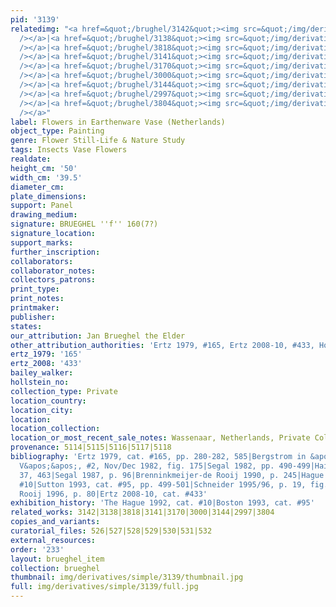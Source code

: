 ```yaml
---
pid: '3139'
relatedimg: "<a href=&quot;/brughel/3142&quot;><img src=&quot;/img/derivatives/simple/3142/thumbnail.jpg&quot;
  /></a>|<a href=&quot;/brughel/3138&quot;><img src=&quot;/img/derivatives/simple/3138/thumbnail.jpg&quot;
  /></a>|<a href=&quot;/brughel/3818&quot;><img src=&quot;/img/derivatives/simple/3818/thumbnail.jpg&quot;
  /></a>|<a href=&quot;/brughel/3141&quot;><img src=&quot;/img/derivatives/simple/3141/thumbnail.jpg&quot;
  /></a>|<a href=&quot;/brughel/3170&quot;><img src=&quot;/img/derivatives/simple/3170/thumbnail.jpg&quot;
  /></a>|<a href=&quot;/brughel/3000&quot;><img src=&quot;/img/derivatives/simple/3000/thumbnail.jpg&quot;
  /></a>|<a href=&quot;/brughel/3144&quot;><img src=&quot;/img/derivatives/simple/3144/thumbnail.jpg&quot;
  /></a>|<a href=&quot;/brughel/2997&quot;><img src=&quot;/img/derivatives/simple/2997/thumbnail.jpg&quot;
  /></a>|<a href=&quot;/brughel/3804&quot;><img src=&quot;/img/derivatives/simple/3804/thumbnail.jpg&quot;
  /></a>"
label: Flowers in Earthenware Vase (Netherlands)
object_type: Painting
genre: Flower Still-Life & Nature Study
tags: Insects Vase Flowers
realdate: 
height_cm: '50'
width_cm: '39.5'
diameter_cm: 
plate_dimensions: 
support: Panel
drawing_medium: 
signature: BRUEGHEL ''f'' 160(7?)
signature_location: 
support_marks: 
further_inscription: 
collaborators: 
collaborator_notes: 
collectors_patrons: 
print_type: 
print_notes: 
printmaker: 
publisher: 
states: 
our_attribution: Jan Brueghel the Elder
other_attribution_authorities: 'Ertz 1979, #165, Ertz 2008-10, #433, Honig database'
ertz_1979: '165'
ertz_2008: '433'
bailey_walker: 
hollstein_no: 
collection_type: Private
location_country: 
location_city: 
location: 
location_collection: 
location_or_most_recent_sale_notes: Wassenaar, Netherlands, Private Collection
provenance: 5114|5115|5116|5117|5118
bibliography: 'Ertz 1979, cat. #165, pp. 280-282, 585|Bergstrom in &apos;&apos;Tableau
  V&apos;&apos;, #2, Nov/Dec 1982, fig. 175|Segal 1982, pp. 490-499|Hairs 1985, pp.
  37, 463|Segal 1987, p. 96|Brenninkmeijer-de Rooij 1990, p. 245|Hague 1992, cat.
  #10|Sutton 1993, cat. #95, pp. 499-501|Schneider 1995/96, p. 19, fig. 4|Brenninkmeijer-de
  Rooij 1996, p. 80|Ertz 2008-10, cat. #433'
exhibition_history: 'The Hague 1992, cat. #10|Boston 1993, cat. #95'
related_works: 3142|3138|3818|3141|3170|3000|3144|2997|3804
copies_and_variants: 
curatorial_files: 526|527|528|529|530|531|532
external_resources: 
order: '233'
layout: brueghel_item
collection: brueghel
thumbnail: img/derivatives/simple/3139/thumbnail.jpg
full: img/derivatives/simple/3139/full.jpg
---
```

